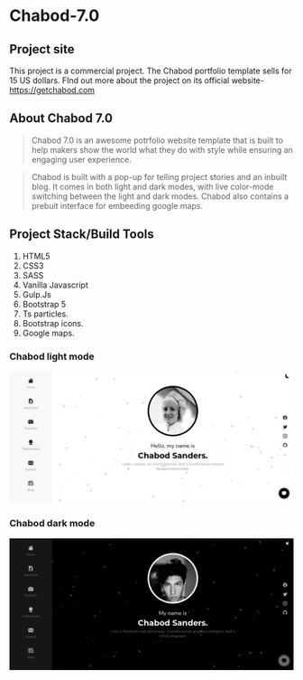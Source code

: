 # Chabod-7.0

## Project site

This project is a commercial project. The Chabod portfolio template sells for 15 US dollars. FInd out more about the project on its official website- https://getchabod.com

## About Chabod 7.0

> Chabod 7.0 is an awesome potrfolio website template that is built to help makers show the world what they do
> with style while ensuring an engaging user experience.

> Chabod is built with a pop-up for telling project stories and an inbuilt blog.
> It comes in both light and dark modes, with live color-mode switching between the light and dark modes.
> Chabod also contains a prebuit interface for embeeding google maps.

## Project Stack/Build Tools

1. HTML5
2. CSS3
3. SASS
4. Vanilla Javascript
5. Gulp.Js
6. Bootstrap 5
7. Ts particles.
8. Bootstrap icons.
9. Google maps.

### Chabod light mode

![Github Logo](./Dist/Images/light-home.png)

### Chabod dark mode

![Github Logo](./Dist/Images/dark-home.png)
